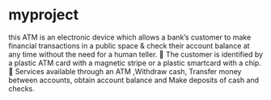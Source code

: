 # myproject
this               ATM is an electronic device which allows a bank’s customer to make financial transactions in a public space & check their account balance at any time without the need for a human teller.  The customer is identified by a plastic ATM card with a magnetic stripe or a plastic smartcard with a chip.  Services available through an ATM ,Withdraw cash, Transfer money between accounts, obtain account balance and Make deposits of cash and checks.
